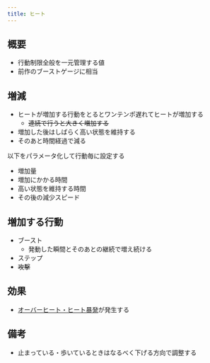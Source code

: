 ```yaml
---
title: ヒート
---
```


## 概要
* 行動制限全般を一元管理する値
* 前作のブーストゲージに相当

## 増減
* ヒートが増加する行動をとるとワンテンポ遅れてヒートが増加する
    * ~~連続で行うと大きく増加する~~
* 増加した後はしばらく高い状態を維持する
* そのあと時間経過で減る

以下をパラメータ化して行動毎に設定する
* 増加量
* 増加にかかる時間
* 高い状態を維持する時間
* その後の減少スピード

## 増加する行動
* ブースト
    * 発動した瞬間とそのあとの継続で増え続ける
* ステップ
* ~~攻撃~~

## 効果
* [オーバーヒート・ヒート暴発](./0207_overheat.md)が発生する

## 備考
* 止まっている・歩いているときはなるべく下げる方向で調整する
